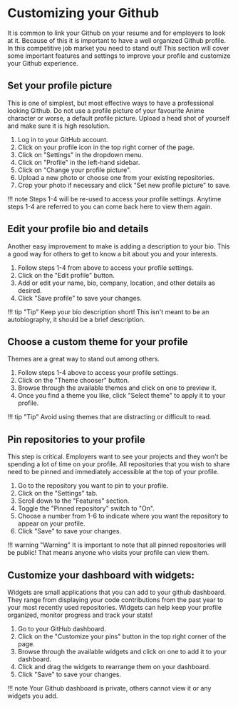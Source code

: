 # Customizing your Github

It is common to link your Github on your resume and for employers to look at it. Because of this it is important to have a well organized Github profile. In this competitive job market you need to stand out! This section will cover some important features and settings to improve your profile and customize your Github experience.

## Set your profile picture

This is one of simplest, but most effective ways to have a professional looking Github. Do not use a profile picture of your favourite Anime character or worse, a default profile picture. Upload a head shot of yourself and make sure it is high resolution. 

1. Log in to your GitHub account.
2. Click on your profile icon in the top right corner of the page.
3. Click on "Settings" in the dropdown menu.
4. Click on "Profile" in the left-hand sidebar.
5. Click on "Change your profile picture".
6. Upload a new photo or choose one from your existing repositories.
7. Crop your photo if necessary and click "Set new profile picture" to save.

!!! note
    Steps 1-4 will be re-used to access your profile settings. Anytime steps 1-4 are referred to you can come back here to view them again. 

## Edit your profile bio and details

Another easy improvement to make is adding a description to your bio. This a good way for others to get to know a bit about you and your interests.

1. Follow steps 1-4 from above to access your profile settings.
2. Click on the "Edit profile" button.
3. Add or edit your name, bio, company, location, and other details as desired.
4. Click "Save profile" to save your changes.

!!! tip "Tip"
Keep your bio description short! This isn't meant to be an autobiography, it should be a brief description.

## Choose a custom theme for your profile

Themes are a great way to stand out among others. 

1. Follow steps 1-4 above to access your profile settings.
2. Click on the "Theme chooser" button.
3. Browse through the available themes and click on one to preview it.
4. Once you find a theme you like, click "Select theme" to apply it to your profile.

!!! tip "Tip"
Avoid using themes that are distracting or difficult to read. 


## Pin repositories to your profile

This step is critical. Employers want to see your projects and they won't be spending a lot of time on your profile. All repositories that you wish to share need to be pinned and immediately accessible at the top of your profile.

1. Go to the repository you want to pin to your profile.
2. Click on the "Settings" tab.
3. Scroll down to the "Features" section.
4. Toggle the "Pinned repository" switch to "On".
5. Choose a number from 1-6 to indicate where you want the repository to appear on your profile.
6. Click "Save" to save your changes.

!!! warning "Warning"
It is important to note that all pinned repositories will be public! That means anyone who visits your profile can view them.

## Customize your dashboard with widgets:

Widgets are small applications that you can add to your github dashboard. They range from displaying your code contributions from the past year to your most recently used repositories. Widgets can help keep your profile organized, monitor progress and track your stats!

1. Go to your GitHub dashboard.
2. Click on the "Customize your pins" button in the top right corner of the page.
3. Browse through the available widgets and click on one to add it to your dashboard.
4. Click and drag the widgets to rearrange them on your dashboard.
5. Click "Save" to save your changes.

!!! note
   Your Github dashboard is private, others cannot view it or any widgets you add.